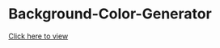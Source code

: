 # Background-Color-Generator
[Click here to view](https://hhkhan99.github.io/Background-Color-Generator/)
